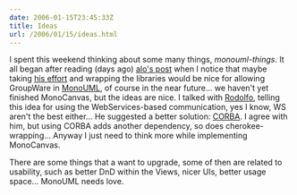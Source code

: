 ```yaml
---
date: 2006-01-15T23:45:33Z
title: Ideas
url: /2006/01/15/ideas.html
---
```


<p>I spent this weekend thinking about some many things, <em>monouml-things</em>. It all began after reading (days ago) <a target="_blank" title="Cherokee" href="http://alobbs.com/photolog/Cherokee_EL_PAIS">alo's post</a> when I notice that maybe taking <a target="_blank" title="Cherokee Web Server" href="http://www.0x50.org/">his effort</a> and wrapping the libraries would be nice for allowing GroupWare in <a target="_blank" title="MonoUML CASE Tool" href="http://www.monouml.org">MonoUML</a>, of course in the near future... we haven't yet finished MonoCanvas, but the ideas are nice. I talked with <a target="_blank" title="Rodolfo Campero" href="http://rodolfocampero.blogspot.com">Rodolfo</a>, telling this idea for using the WebServices-based communication, yes I know, WS aren't the best either... He suggested a better solution: <a target="_blank" title="CORBA" href="http://www.corba.org/">CORBA</a>. I agree with him, but using CORBA adds another dependency, so does cherokee-wrapping... Anyway I just need to think more while implementing MonoCanvas.</p>
<p>There are some things that a want to upgrade, some of then are related to usability, such as better DnD within the Views, nicer UIs, better usage space... MonoUML needs love.</p>
